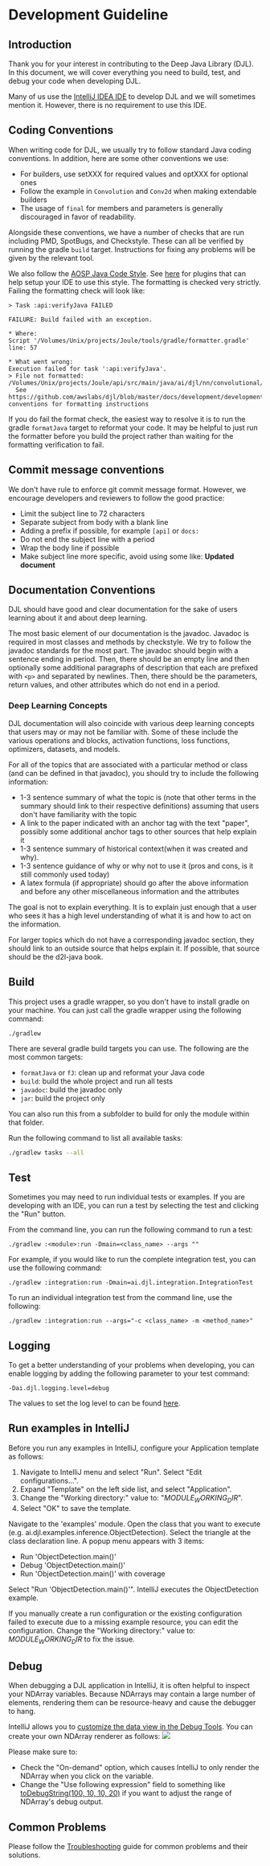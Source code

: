 # Development Guideline

## Introduction

Thank you for your interest in contributing to the Deep Java Library (DJL).
In this document, we will cover everything you need to build, test, and debug your code when developing DJL.

Many of us use the [IntelliJ IDEA IDE](https://www.jetbrains.com/idea/) to develop DJL and we will sometimes mention it. However, there is no requirement to use this IDE.

## Coding Conventions

When writing code for DJL, we usually try to follow standard Java coding conventions. In addition, here are some other conventions we use:

- For builders, use setXXX for required values and optXXX for optional ones
- Follow the example in `Convolution` and `Conv2d` when making extendable builders
- The usage of `final` for members and parameters is generally discouraged in favor of readability.  

Alongside these conventions, we have a number of checks that are run including PMD, SpotBugs, and Checkstyle. These can all be verified by running the gradle `build` target. Instructions for fixing any problems will be given by the relevant tool.

We also follow the [AOSP Java Code Style](https://source.android.com/setup/contribute/code-style). See [here](https://github.com/google/google-java-format) for plugins that can help setup your IDE to use this style. The formatting is checked very strictly. Failing the formatting check will look like:

```
> Task :api:verifyJava FAILED

FAILURE: Build failed with an exception.

* Where:
Script '/Volumes/Unix/projects/Joule/tools/gradle/formatter.gradle' line: 57

* What went wrong:
Execution failed for task ':api:verifyJava'.
> File not formatted: /Volumes/Unix/projects/Joule/api/src/main/java/ai/djl/nn/convolutional/Conv2d.java
  See https://github.com/awslabs/djl/blob/master/docs/development/development_guideline.md#coding-conventions for formatting instructions
```

If you do fail the format check, the easiest way to resolve it is to run the gradle `formatJava` target to reformat your code. It may be helpful to just run the formatter before you build the project rather than waiting for the formatting verification to fail.

## Commit message conventions

We don't have rule to enforce git commit message format. However, we encourage developers and reviewers to follow
the good practice:

- Limit the subject line to 72 characters
- Separate subject from body with a blank line
- Adding a prefix if possible, for example `[api]` or `docs:`
- Do not end the subject line with a period
- Wrap the body line if possible
- Make subject line more specific, avoid using some like: **Updated document**
    

## Documentation Conventions

DJL should have good and clear documentation for the sake of users learning about it and about deep learning.

The most basic element of our documentation is the javadoc. Javadoc is required in most classes and methods by checkstyle. We try to follow the javadoc standards for the most part. The javadoc should begin with a sentence ending in period. Then, there should be an empty line and then optionally some additional paragraphs of description that each are prefixed with `<p>` and separated by newlines. Then, there should be the parameters, return values, and other attributes which do not end in a period.

### Deep Learning Concepts

DJL documentation will also coincide with various deep learning concepts that users may or may not be familiar with. Some of these include the various operations and blocks, activation functions, loss functions, optimizers, datasets, and models.

For all of the topics that are associated with a particular method or class (and can be defined in that javadoc), you should try to include the following information:

- 1-3 sentence summary of what the topic is (note that other terms in the summary should link to their respective definitions) assuming that users don't have familiarity with the topic
- A link to the paper indicated with an anchor tag with the text "paper", possibly some additional anchor tags to other sources that help explain it
- 1-3 sentence summary of historical context(when it was created and why).
- 1-3 sentence guidance of why or why not to use it (pros and cons, is it still commonly used today)
- A latex formula (if appropriate) should go after the above information and before any other miscellaneous information and the attributes

The goal is not to explain everything. It is to explain just enough that a user who sees it has a high level understanding of what it is and how to act on the information.

For larger topics which do not have a corresponding javadoc section, they should link to an outside source that helps explain it. If possible, that source should be the d2l-java book.

## Build

This project uses a gradle wrapper, so you don't have to install gradle on your machine. You can just call the gradle wrapper using the following command:

```
./gradlew
```

There are several gradle build targets you can use. The following are the most common targets:

- `formatJava` or `fJ`: clean up and reformat your Java code
- `build`: build the whole project and run all tests
- `javadoc`: build the javadoc only
- `jar`: build the project only

You can also run this from a subfolder to build for only the module within that folder.

Run the following command to list all available tasks:

```sh
./gradlew tasks --all
```

## Test

Sometimes you may need to run individual tests or examples.
If you are developing with an IDE, you can run a test by selecting the test and clicking the "Run" button.

From the command line, you can run the following command to run a test:

```
./gradlew :<module>:run -Dmain=<class_name> --args ""
```

For example, if you would like to run the complete integration test, you can use the following command:

```
./gradlew :integration:run -Dmain=ai.djl.integration.IntegrationTest
```

To run an individual integration test from the command line, use the following: 

```
./gradlew :integration:run --args="-c <class_name> -m <method_name>"
```

## Logging

To get a better understanding of your problems when developing, you can enable logging by adding the following parameter to your test command:

```
-Dai.djl.logging.level=debug
```

The values to set the log level to can be found [here](https://logging.apache.org/log4j/2.x/manual/customloglevels.html).

## Run examples in IntelliJ
Before you run any examples in IntelliJ, configure your Application template as follows:

1. Navigate to IntelliJ menu and select "Run". Select "Edit configurations...".
2. Expand "Template" on the left side list, and select "Application".
3. Change the "Working directory:" value to: "$MODULE_WORKING_DIR$".
4. Select "OK" to save the template.

Navigate to the 'examples' module. Open the class that you want to execute (e.g. ai.djl.examples.inference.ObjectDetection).
Select the triangle at the class declaration line. A popup menu appears with 3 items:

- Run 'ObjectDetection.main()'
- Debug 'ObjectDetection.main()'
- Run 'ObjectDetection.main()' with coverage

Select "Run 'ObjectDetection.main()'". IntelliJ executes the ObjectDetection example.

If you manually create a run configuration or the existing configuration failed to execute
due to a missing example resource, you can edit the configuration. Change the "Working directory:"
value to: $MODULE_WORKING_DIR$ to fix the issue.

## Debug

When debugging a DJL application in IntelliJ, it is often helpful to inspect your NDArray variables. Because NDArrays may contain
a large number of elements, rendering them can be resource-heavy and cause the debugger to hang.

IntelliJ allows you to [customize the data view in the Debug Tools](https://www.jetbrains.com/help/idea/customizing-views.html#customize-data-view).
You can create your own NDArray renderer as follows:
![](img/custom_debug_view.png)

Please make sure to:

- Check the "On-demand" option, which causes IntelliJ to only render the NDArray when you click on the variable.
- Change the "Use following expression" field to something like [toDebugString(100, 10, 10, 20)](https://javadoc.io/static/ai.djl/api/0.10.0/ai/djl/ndarray/NDArray.html#toDebugString-int-int-int-int-)
if you want to adjust the range of NDArray's debug output.

## Common Problems

Please follow the [Troubleshooting](troubleshooting.md) guide for common problems and their solutions.
